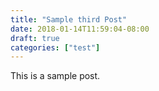 ```yaml
---
title: "Sample third Post"
date: 2018-01-14T11:59:04-08:00
draft: true
categories: ["test"]
---
```


This is a sample post.
